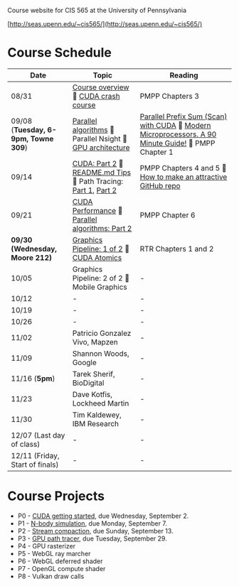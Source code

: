 Course website for CIS 565 at the University of Pennsylvania

[http://seas.upenn.edu/~cis565/](http://seas.upenn.edu/~cis565/)

# Course Schedule

 Date | Topic | Reading
 ---- | ----- | -------
08/31 | [Course overview](lectures/0-Course-Overview.pptx?raw=true) :small_blue_diamond: [CUDA crash course](lectures/1-CUDA-Introduction-1.pptx?raw=true) | PMPP Chapters 3
09/08 (**Tuesday, 6-9pm, Towne 309**) | [Parallel algorithms](https://github.com/CIS565-Fall-2015/cis565-fall-2015.github.io/raw/master/lectures/2-Parallel-Algorithms.pptx) :small_blue_diamond: Parallel Nsight :small_blue_diamond: [GPU architecture](https://github.com/CIS565-Fall-2015/cis565-fall-2015.github.io/raw/master/lectures/3-GPU-Architecture-Overview.pptx) | [Parallel Prefix Sum (Scan) with CUDA](http://http.developer.nvidia.com/GPUGems3/gpugems3_ch39.html) :small_blue_diamond: [Modern Microprocessors. A 90 Minute Guide!](http://www.lighterra.com/papers/modernmicroprocessors/) :small_blue_diamond: PMPP Chapter 1
09/14 | [CUDA: Part 2](https://github.com/CIS565-Fall-2015/cis565-fall-2015.github.io/raw/master/lectures/4-CUDA-Introduction-2-of-2.pptx) :small_blue_diamond: [README.md Tips](https://github.com/CIS565-Fall-2015/cis565-fall-2015.github.io/raw/master/lectures/6-README-Tips.pptx) :small_blue_diamond: Path Tracing: [Part 1](https://github.com/CIS565-Fall-2015/cis565-fall-2015.github.io/raw/master/lectures/4.1-Path-Tracing-1.pdf), [Part 2](https://github.com/CIS565-Fall-2015/cis565-fall-2015.github.io/raw/master/lectures/4.2-Path-Tracing-2.pdf) | PMPP Chapters 4 and 5 :small_blue_diamond: [How to make an attractive GitHub repo](https://github.com/pjcozzi/Articles/tree/master/CIS565/GitHubRepo)
09/21 | [CUDA Performance](https://github.com/CIS565-Fall-2015/cis565-fall-2015.github.io/raw/master/lectures/7-CUDA-Performance.pptx)  :small_blue_diamond: [Parallel algorithms: Part 2](https://github.com/CIS565-Fall-2015/cis565-fall-2015.github.io/raw/master/lectures/5-Parallel-Algorithms-2.pptx) | PMPP Chapter 6
**09/30 (Wednesday, Moore 212)** | [Graphics Pipeline: 1 of 2](https://github.com/CIS565-Fall-2015/cis565-fall-2015.github.io/raw/master/lectures/09-Graphics-Pipeline.pptx) :small_blue_diamond: [CUDA Atomics](https://github.com/CIS565-Fall-2015/cis565-fall-2015.github.io/raw/master/lectures/8-CUDA-Atomics.pptx) | RTR Chapters 1 and 2
10/05 | Graphics Pipeline: 2 of 2 :small_blue_diamond: Mobile Graphics | -
10/12 | - | -
10/19 | - | -
10/26 | - | -
11/02 | Patricio Gonzalez Vivo, Mapzen | -
11/09 | Shannon Woods, Google | -
11/16 (**5pm**) | Tarek Sherif, BioDigital | -
11/23 | Dave Kotfis, Lockheed Martin | -
11/30 | Tim Kaldewey, IBM Research | -
12/07 (Last day of class)       | - | -
12/11 (Friday, Start of finals) | - | -

# Course Projects

* P0 - [CUDA getting started](https://github.com/CIS565-Fall-2015/Project0-CUDA-Getting-Started), due Wednesday, September 2.
* P1 - [N-body simulation](https://github.com/CIS565-Fall-2015/Project1-CUDA-Introduction), due Monday, September 7.
* P2 - [Stream compaction](https://github.com/CIS565-Fall-2015/Project2-Stream-Compaction/blob/master/README.md), due Sunday, September 13.
* P3 - [GPU path tracer](https://github.com/CIS565-Fall-2015/Project3-CUDA-Path-Tracer), due Tuesday, September 29.
* P4 - GPU rasterizer
* P5 - WebGL ray marcher
* P6 - WebGL deferred shader
* P7 - OpenGL compute shader
* P8 - Vulkan draw calls
